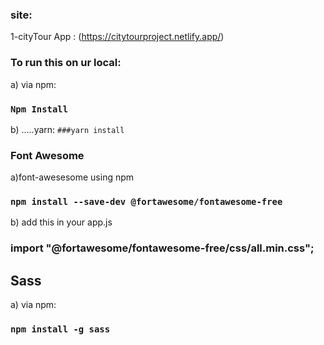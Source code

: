 ### site:
1-cityTour App : (https://citytourproject.netlify.app/)

### To run this on ur local:

a) via npm: 
### `Npm Install`
b) .....yarn: 
  `###yarn install`

### Font Awesome

a)font-awesesome using npm

### `npm install --save-dev @fortawesome/fontawesome-free`

b) add this in your app.js

### import "@fortawesome/fontawesome-free/css/all.min.css";

## Sass
 a) via npm: 
  ### `npm install -g sass`
